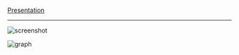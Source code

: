 [Presentation](/presentation/presentation.pdf)
<hr>

![screenshot](https://github.com/atmatto/sshmon/assets/48324005/b9d85ab7-b467-4f56-b649-da3da39e47ff)

![graph](https://github.com/atmatto/sshmon/assets/48324005/31fac666-0563-4ee8-9605-59ddb6d486b8)
